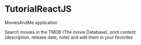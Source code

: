 # TutorialReactJS
MoviesAndMe application 

Search movies in the TMDB (The movie Database), print content (description, release date, note) and add them in your favorites
